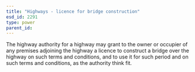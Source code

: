 ```yaml
---
title: "Highways - licence for bridge construction"
esd_id: 2291
type: power
parent_id:  
---
```


The highway authority for a highway may grant to the owner or occupier of any premises adjoining the highway a licence to construct a bridge over the highway on such terms and conditions, and to use it for such period and on such terms and conditions, as the authority think fit.


